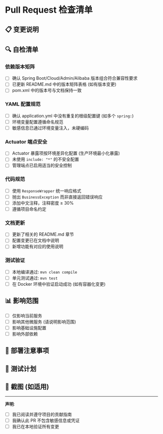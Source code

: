 # Pull Request 检查清单

## 📋 变更说明
<!-- 简要描述本次 PR 的变更内容 -->

## 🔍 自检清单

### 依赖版本矩阵
- [ ] 确认 Spring Boot/Cloud/Admin/Alibaba 版本组合符合兼容性要求
- [ ] 已更新 README.md 中的版本矩阵表格 (如有版本变更)
- [ ] pom.xml 中的版本号与文档保持一致

### YAML 配置规范
- [ ] 确认 application.yml 中没有重复的根级配置键 (如多个 `spring:`)
- [ ] 环境变量配置遵循命名规范
- [ ] 敏感信息已通过环境变量注入，未硬编码

### Actuator 端点安全
- [ ] Actuator 暴露项按环境差异化配置 (生产环境最小化暴露)
- [ ] 未使用 `include: "*"` 的不安全配置
- [ ] 管理端点已启用适当的安全控制

### 代码规范
- [ ] 使用 `ResponseWrapper` 统一响应格式
- [ ] 抛出 `BusinessException` 而非直接返回错误响应
- [ ] 添加中文注释，注释密度 ≥ 30%
- [ ] 遵循项目命名约定

### 文档更新
- [ ] 更新了相关的 README.md 章节
- [ ] 配置变更已在文档中说明
- [ ] 新增功能有对应的使用说明

### 测试验证
- [ ] 本地编译通过: `mvn clean compile`
- [ ] 单元测试通过: `mvn test`
- [ ] 在 Docker 环境中验证启动成功 (如有容器化变更)

## 📊 影响范围
- [ ] 仅影响当前服务
- [ ] 影响其他微服务 (请说明影响范围)
- [ ] 影响基础设施配置
- [ ] 影响外部依赖

## 🚀 部署注意事项
<!-- 如有特殊部署要求、环境变量变更等，请在此说明 -->

## 🧪 测试计划
<!-- 描述如何验证此次变更，包括测试步骤和预期结果 -->

## 📸 截图 (如适用)
<!-- 如涉及 UI 变更，请提供截图 -->

---

**声明**:
- [ ] 我已阅读并遵守项目的贡献指南
- [ ] 我确认此 PR 不包含敏感信息或凭证
- [ ] 我已在本地验证所有变更